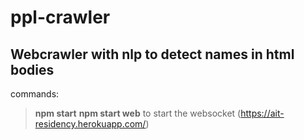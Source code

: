 # ppl-crawler

## Webcrawler with nlp to detect names in html bodies

commands: 

>**npm start** 
>**npm start web** to start the websocket (https://ait-residency.herokuapp.com/)



